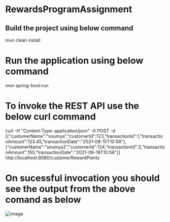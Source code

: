# RewardsProgramAssignment

## Build the project using below command
mvn clean install

# Run the application using below command
mvn spring-boot:run

# To invoke the REST API use the below curl command
curl -H "Content-Type: application/json" -X POST -d [{\"customerName\":\"soumya\",\"customerId\":123,\"transactionId\":1,\"transactionAmount\":123.45,\"transactionDate\":\"2021-08-15T10:58\"},{\"customerName\":\"soumya2\",\"customerId\":124,\"transactionId\":2,\"transactionAmount\":150,\"transactionDate\":\"2021-08-18T10:58\"}] http://localhost:8080/customerRewardPoints

# On sucessful invocation you should see the output from the above comand as below
![image](https://user-images.githubusercontent.com/88859831/129832727-176091f7-70ac-49ed-9acc-97bc84473968.png)

